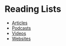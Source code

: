 # Reading Lists

- [Articles](articles.md)
- [Podcasts](podcasts.md)
- [Videos](videos.md)
- [Websites](websites.md)
